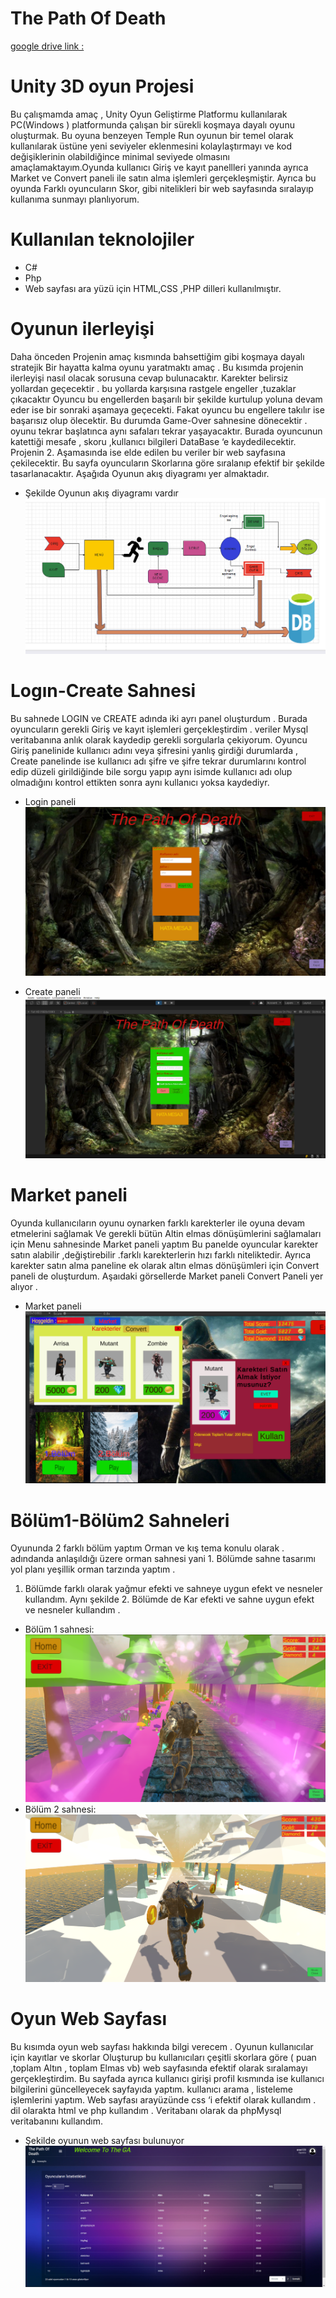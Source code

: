 # The Path Of Death

[google drive link :](https://drive.google.com/drive/folders/1BdJABdXxC4m6eToXntPDNrySDSwgRNz9?usp=sharing)

# Unity 3D oyun Projesi

Bu çalışmamda amaç , Unity Oyun Geliştirme Platformu kullanılarak PC(Windows ) platformunda
çalışan bir sürekli koşmaya dayalı oyunu oluşturmak. Bu oyuna benzeyen Temple Run oyunun bir
temel olarak kullanılarak üstüne yeni seviyeler eklenmesini kolaylaştırmayı ve kod değişiklerinin
olabildiğince minimal seviyede olmasını amaçlamaktayım.Oyunda kullanıcı Giriş ve kayıt panellleri
yanında ayrıca Market ve Convert paneli ile satın alma işlemleri gerçekleşmiştir. Ayrıca bu oyunda
Farklı oyuncuların Skor, gibi nitelikleri bir web sayfasında sıralayıp kullanıma sunmayı planlıyorum.
# Kullanılan teknolojiler
- C#
- Php
- Web sayfası ara yüzü için HTML,CSS ,PHP dilleri kullanılmıştır.
# Oyunun ilerleyişi
Daha önceden Projenin amaç kısmında bahsettiğim gibi koşmaya dayalı stratejik Bir hayatta
kalma oyunu yaratmaktı amaç .
Bu kısımda projenin ilerleyişi nasıl olacak sorusuna cevap bulunacaktır.
Karekter belirsiz yollardan geçecektir . bu yollarda karşısına rastgele engeller ,tuzaklar çıkacaktır
Oyuncu bu engellerden başarılı bir şekilde kurtulup yoluna devam eder ise bir sonraki aşamaya
geçecekti. Fakat oyuncu bu engellere takılır ise başarısız olup ölecektir. Bu durumda Game-Over
sahnesine dönecektir . oyunu tekrar başlatınca aynı safaları tekrar yaşayacaktır.
Burada oyuncunun katettiği mesafe , skoru ,kullanıcı bilgileri DataBase ‘e kaydedilecektir.
Projenin 2. Aşamasında ise elde edilen bu veriler bir web sayfasına çekilecektir. Bu sayfa
oyuncuların Skorlarına göre sıralanıp efektif bir şekilde tasarlanacaktır.
Aşağıda Oyunun akış diyagramı yer almaktadır.

- Şekilde Oyunun akış diyagramı vardır
![diagram](https://github.com/HasanEren72/The_Path_Of_Death_-Oyun_projesi/blob/main/images/diagram.png)

# Logın-Create Sahnesi
Bu sahnede LOGIN ve CREATE adında iki ayrı panel oluşturdum . Burada oyuncuların gerekli
Giriş ve kayıt işlemleri gerçekleştirdim . veriler Mysql veritabanına anlık olarak kaydedip gerekli
sorgularla çekiyorum.
Oyuncu Giriş panelinide kullanıcı adını veya şifresini yanlış girdiği durumlarda , Create panelinde ise
kullanıcı adı şifre ve şifre tekrar durumlarını kontrol edip düzeli girildiğinde bile sorgu yapıp aynı
isimde kullanıcı adı olup olmadığını kontrol ettikten sonra aynı kullanıcı yoksa kaydediyr.
- Login paneli
![login](https://github.com/HasanEren72/The_Path_Of_Death_-Oyun_projesi/blob/main/images/login.png)

 - Create paneli
![create](https://github.com/HasanEren72/The_Path_Of_Death_-Oyun_projesi/blob/main/images/create.png)

# Market paneli
Oyunda kullanıcıların oyunu oynarken farklı karekterler ile oyuna devam etmelerini sağlamak
Ve gerekli bütün Altin elmas dönüşümlerini sağlamaları için Menu sahnesinde Market paneli yaptım
Bu panelde oyuncular karekter satın alabilir ,değiştirebilir .farklı karekterlerin hızı farklı niteliktedir.
Ayrıca karekter satın alma paneline ek olarak altın elmas dönüşümleri için Convert paneli de
oluşturdum.
Aşaıdaki görsellerde Market paneli Convert Paneli yer alıyor .

- Market paneli
![market](https://github.com/HasanEren72/The_Path_Of_Death_-Oyun_projesi/blob/main/images/menu.png)

# Bölüm1-Bölüm2 Sahneleri
Oyununda 2 farklı bölüm yaptım Orman ve kış tema konulu olarak . adındanda anlaşıldığı üzere
orman sahnesi yani 1. Bölümde sahne tasarımı yol planı yeşillik orman tarzında yaptım .
1. Bölümde farklı olarak yağmur efekti ve sahneye uygun efekt ve nesneler kullandım.
Aynı şekilde 2. Bölümde de Kar efekti ve sahne uygun efekt ve nesneler kullandım .
 
- Bölüm 1 sahnesi:
![bolum](https://github.com/HasanEren72/The_Path_Of_Death_-Oyun_projesi/blob/main/images/bolum1.png)
- Bölüm 2 sahnesi:
![bolum](https://github.com/HasanEren72/The_Path_Of_Death_-Oyun_projesi/blob/main/images/bolum2.png)

# Oyun Web Sayfası
Bu kısımda oyun web sayfası hakkında bilgi verecem . Oyunun kullanıcılar için kayıtlar ve skorlar
Oluşturup bu kullanıcıları çeşitli skorlara göre ( puan ,toplam Altın , toplam Elmas vb) web sayfasında
efektif olarak sıralamayı gerçekleştirdim.
Bu sayfada ayrıca kullanıcı girişi profil kısmında ise kullanıcı bilgilerini güncelleyecek sayfayıda yaptım.
kullanıcı arama , listeleme işlemlerini yaptım.
Web sayfası arayüzünde css ‘i efektif olarak kullandım . dil olarakta html ve php kullandım .
Veritabanı olarak da phpMysql veritabanını kullandım.
- Şekilde  oyunun web sayfası bulunuyor
![web](https://github.com/HasanEren72/The_Path_Of_Death_-Oyun_projesi/blob/main/images/Web.png)
